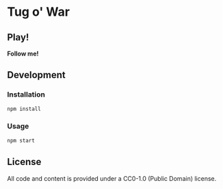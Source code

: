 # Tug o' War


## Play!

**Follow me!**


## Development

### Installation

```sh
npm install
```

### Usage

```sh
npm start
```


## License

All code and content is provided under a CC0-1.0 (Public Domain) license.
